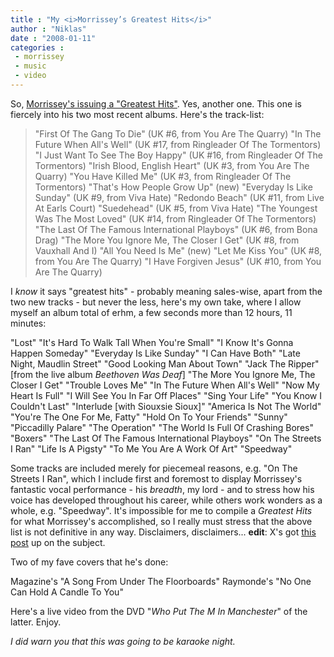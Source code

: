 ```yaml
---
title : "My <i>Morrissey’s Greatest Hits</i>"
author : "Niklas"
date : "2008-01-11"
categories : 
 - morrissey
 - music
 - video
---
```


So, [Morrissey's issuing a "Greatest Hits"](http://true-to-you.net/morrissey_news_080110_01). Yes, another one. This one is fiercely into his two most recent albums. Here's the track-list:

> "First Of The Gang To Die" (UK #6, from You Are The Quarry) "In The Future When All's Well" (UK #17, from Ringleader Of The Tormentors) "I Just Want To See The Boy Happy" (UK #16, from Ringleader Of The Tormentors) "Irish Blood, English Heart" (UK #3, from You Are The Quarry) "You Have Killed Me" (UK #3, from Ringleader Of The Tormentors) "That's How People Grow Up" (new) "Everyday Is Like Sunday" (UK #9, from Viva Hate) "Redondo Beach" (UK #11, from Live At Earls Court) "Suedehead" (UK #5, from Viva Hate) "The Youngest Was The Most Loved" (UK #14, from Ringleader Of The Tormentors) "The Last Of The Famous International Playboys" (UK #6, from Bona Drag) "The More You Ignore Me, The Closer I Get" (UK #8, from Vauxhall And I) "All You Need Is Me" (new) "Let Me Kiss You" (UK #8, from You Are The Quarry) "I Have Forgiven Jesus" (UK #10, from You Are The Quarry)

I _know_ it says "greatest hits" - probably meaning sales-wise, apart from the two new tracks - but never the less, here's my own take, where I allow myself an album total of erhm, a few seconds more than 12 hours, 11 minutes:

"Lost" "It's Hard To Walk Tall When You're Small" "I Know It's Gonna Happen Someday" "Everyday Is Like Sunday" "I Can Have Both" "Late Night, Maudlin Street" "Good Looking Man About Town" "Jack The Ripper" \[from the live album _Beethoven Was Deaf_\] "The More You Ignore Me, The Closer I Get" "Trouble Loves Me" "In The Future When All's Well" "Now My Heart Is Full" "I Will See You In Far Off Places" "Sing Your Life" "You Know I Couldn't Last" "Interlude \[with Siouxsie Sioux\]" "America Is Not The World" "You're The One For Me, Fatty" "Hold On To Your Friends" "Sunny" "Piccadilly Palare" "The Operation" "The World Is Full Of Crashing Bores" "Boxers" "The Last Of The Famous International Playboys" "On The Streets I Ran" "Life Is A Pigsty" "To Me You Are A Work Of Art" "Speedway"

Some tracks are included merely for piecemeal reasons, e.g. "On The Streets I Ran", which I include first and foremost to display Morrissey's fantastic vocal performance - his _breadth_, my lord - and to stress how his voice has developed throughout his career, while others work wonders as a whole, e.g. "Speedway". It's impossible for me to compile a _Greatest Hits_ for what Morrissey's accomplished, so I really must stress that the above list is not definitive in any way. Disclaimers, disclaimers... **edit**: X's got [this post](http://cyndamoore.wordpress.com/2008/01/11/mozzas-greatest-hits/) up on the subject.

Two of my fave covers that he's done:

Magazine's "A Song From Under The Floorboards" Raymonde's "No One Can Hold A Candle To You"

Here's a live video from the DVD "_Who Put The M In Manchester_" of the latter. Enjoy.

_I did warn you that this was going to be karaoke night._
